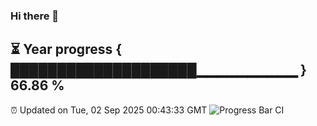### Hi there 👋
⏳ Year progress { ████████████████████▁▁▁▁▁▁▁▁▁▁ } 66.86 %
---
⏰ Updated on Tue, 02 Sep 2025 00:43:33 GMT
![Progress Bar CI](https://github.com/Moyi321/Moyi321/workflows/Progress%20Bar%20CI/badge.svg)
